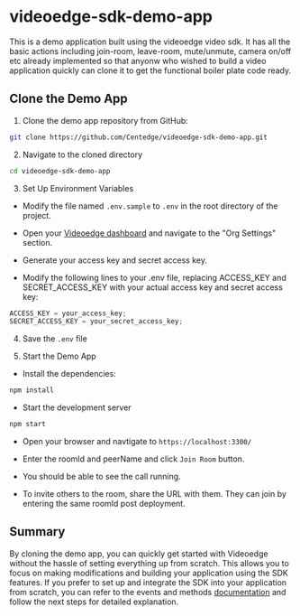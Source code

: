 # videoedge-sdk-demo-app
This is a demo application built using the videoedge video sdk. It has all the basic actions including join-room, leave-room, mute/unmute, camera on/off etc already implemented so that anyonw who wished to build a video application quickly can clone it to get the functional boiler plate code ready.


## Clone the Demo App

1. Clone the demo app repository from GitHub:

```bash
git clone https://github.com/Centedge/videoedge-sdk-demo-app.git
```

2. Navigate to the cloned directory

```bash
cd videoedge-sdk-demo-app
```

3. Set Up Environment Variables

- Modify the file named `.env.sample` to `.env` in the root directory of the project.

- Open your [Videoedge dashboard](https://test-app.videoedge.io/) and navigate to the "Org Settings" section.

- Generate your access key and secret access key.

- Modify the following lines to your .env file, replacing ACCESS_KEY and SECRET_ACCESS_KEY with your actual access key and secret access key:

```javascript
ACCESS_KEY = your_access_key;
SECRET_ACCESS_KEY = your_secret_access_key;
```

4. Save the `.env` file

5. Start the Demo App

- Install the dependencies:

```bash
npm install
```

- Start the development server

```bash
npm start
```

- Open your browser and navtigate to `https://localhost:3300/`

- Enter the roomId and peerName and click `Join Room` button.

- You should be able to see the call running.

- To invite others to the room, share the URL with them. They can join by entering the same roomId post deployment.

## Summary

By cloning the demo app, you can quickly get started with Videoedge without the hassle of setting everything up from scratch. This allows you to focus on making modifications and building your application using the SDK features.
If you prefer to set up and integrate the SDK into your application from scratch, you can refer to the events and methods [documentation](https://videoedge.io/docs) and follow the next steps for detailed explanation.


